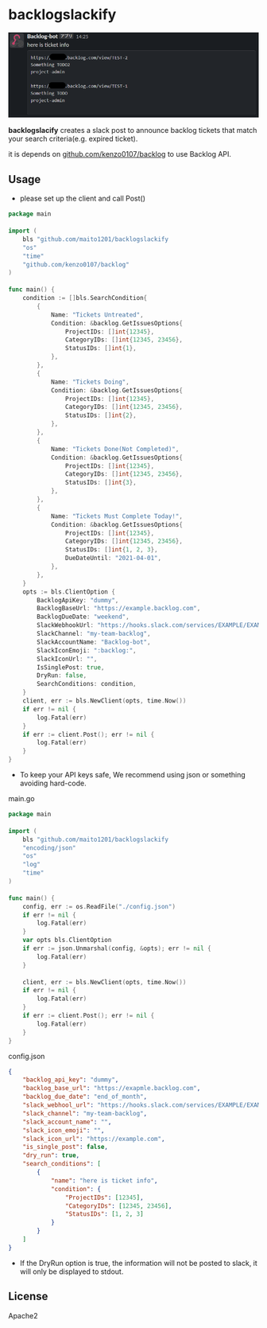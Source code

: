 # backlogslackify

![](./slack.png)

**backlogslacify** creates a slack post to announce backlog tickets that match your search criteria(e.g. expired ticket).

it is depends on [github.com/kenzo0107/backlog](https://github.com/kenzo0107/backlog) to use Backlog API.

## Usage

* please set up the client and call Post()

```main.go
package main

import (
	bls "github.com/maito1201/backlogslackify
	"os"
	"time"
	"github.com/kenzo0107/backlog"
)

func main() {
	condition := []bls.SearchCondition{
		{
			Name: "Tickets Untreated",
			Condition: &backlog.GetIssuesOptions{
           		ProjectIDs: []int{12345},
            	CategoryIDs: []int{12345, 23456},
            	StatusIDs: []int{1},
			},
		},
        {
			Name: "Tickets Doing",
			Condition: &backlog.GetIssuesOptions{
            	ProjectIDs: []int{12345},
            	CategoryIDs: []int{12345, 23456},
            	StatusIDs: []int{2},
			},
		},
        {
			Name: "Tickets Done(Not Completed)",
			Condition: &backlog.GetIssuesOptions{
            	ProjectIDs: []int{12345},
            	CategoryIDs: []int{12345, 23456},
            	StatusIDs: []int{3},
			},
		},
		{
			Name: "Tickets Must Complete Today!",
			Condition: &backlog.GetIssuesOptions{
            	ProjectIDs: []int{12345},
            	CategoryIDs: []int{12345, 23456},
            	StatusIDs: []int{1, 2, 3},
				DueDateUntil: "2021-04-01",
			},
		},
	}
	opts := bls.ClientOption {
		BacklogApiKey: "dummy",
		BacklogBaseUrl: "https://example.backlog.com",
		BacklogDueDate: "weekend",
		SlackWebhookUrl: "https://hooks.slack.com/services/EXAMPLE/EXAMPLE/EXAMPLE",
		SlackChannel: "my-team-backlog",
		SlackAccountName: "Backlog-bot",
		SlackIconEmoji: ":backlog:",
		SlackIconUrl: "",
		IsSinglePost: true,
		DryRun: false,
		SearchConditions: condition,
	}
	client, err := bls.NewClient(opts, time.Now())
	if err != nil {
		log.Fatal(err)
	} 
	if err := client.Post(); err != nil {
		log.Fatal(err)
	}
}
```

* To keep your API keys safe, We recommend using json or something avoiding hard-code.

main.go

```main.go
package main

import (
	bls "github.com/maito1201/backlogslackify
	"encoding/json"
	"os"
	"log"
	"time"
)

func main() {
	config, err := os.ReadFile("./config.json")
	if err != nil {
		log.Fatal(err)
	}
	var opts bls.ClientOption
	if err := json.Unmarshal(config, &opts); err != nil {
		log.Fatal(err)
	}

	client, err := bls.NewClient(opts, time.Now())
	if err != nil {
		log.Fatal(err)
	} 
	if err := client.Post(); err != nil {
		log.Fatal(err)
	}
}
```

config.json

```config.json
{
    "backlog_api_key": "dummy",
    "backlog_base_url": "https://exapmle.backlog.com",
    "backlog_due_date": "end_of_month",
    "slack_webhool_url": "https://hooks.slack.com/services/EXAMPLE/EXAMPLE/EXAMPLE",
    "slack_channel": "my-team-backlog",
    "slack_account_name": "",
    "slack_icon_emoji": "",
    "slack_icon_url": "https://example.com",
    "is_single_post": false,
    "dry_run": true,
    "search_conditions": [
        {
            "name": "here is ticket info",
            "condition": {
                "ProjectIDs": [12345],
                "CategoryIDs": [12345, 23456],
                "StatusIDs": [1, 2, 3]
            }
        }
    ]
}
```

* If the DryRun option is true, the information will not be posted to slack, it will only be displayed to stdout.

## License
Apache2